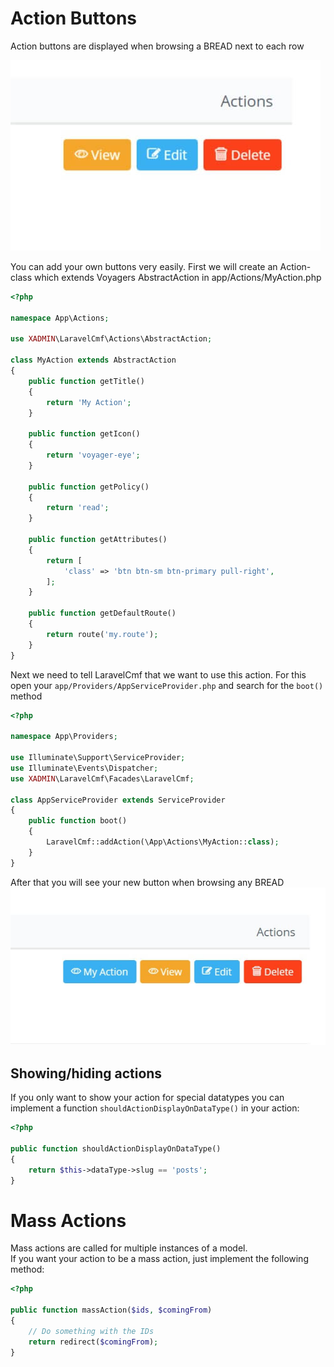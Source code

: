 # Action Buttons

Action buttons are displayed when browsing a BREAD next to each row

![](../.gitbook/assets/action_buttons.jpg)

You can add your own buttons very easily.
First we will create an Action-class which extends Voyagers AbstractAction in app/Actions/MyAction.php
```php
<?php

namespace App\Actions;

use XADMIN\LaravelCmf\Actions\AbstractAction;

class MyAction extends AbstractAction
{
    public function getTitle()
    {
        return 'My Action';
    }

    public function getIcon()
    {
        return 'voyager-eye';
    }

    public function getPolicy()
    {
        return 'read';
    }

    public function getAttributes()
    {
        return [
            'class' => 'btn btn-sm btn-primary pull-right',
        ];
    }

    public function getDefaultRoute()
    {
        return route('my.route');
    }
}
```
Next we need to tell LaravelCmf that we want to use this action. For this open your `app/Providers/AppServiceProvider.php` and search for the `boot()` method
```php
<?php

namespace App\Providers;

use Illuminate\Support\ServiceProvider;
use Illuminate\Events\Dispatcher;
use XADMIN\LaravelCmf\Facades\LaravelCmf;

class AppServiceProvider extends ServiceProvider
{
    public function boot()
    {
        LaravelCmf::addAction(\App\Actions\MyAction::class);
    }
}
```
After that you will see your new button when browsing any BREAD
![](../.gitbook/assets/action_buttons_custom.jpg)

## Showing/hiding actions

If you only want to show your action for special datatypes you can implement a function `shouldActionDisplayOnDataType()` in your action:
```php
<?php

public function shouldActionDisplayOnDataType()
{
    return $this->dataType->slug == 'posts';
}
```

# Mass Actions

Mass actions are called for multiple instances of a model.  
If you want your action to be a mass action, just implement the following method:
```php
<?php

public function massAction($ids, $comingFrom)
{
    // Do something with the IDs
    return redirect($comingFrom);
}
```
